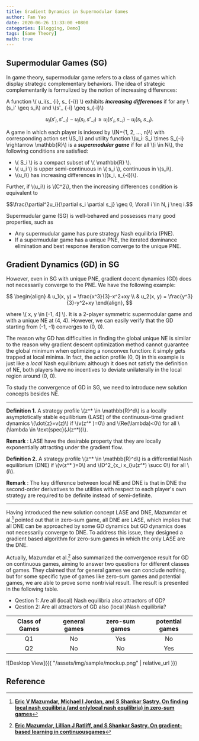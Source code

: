 ```yaml
---
title: Gradient Dynamics in Supermodular Games
author: Fan Yao
date: 2020-06-26 11:33:00 +0800
categories: [Blogging, Demo]
tags: [Game Theory]
math: true
---
```


## Supermodular Games (SG)

In game theory, supermodular game refers to a class of games which display strategic complementary behaviors. The idea of strategic complementarily is formulized by the notion of increasing differences: 

A function \\( u_i(s_ {i}, s_ {-i}) \\) exhibits ***increasing differences*** if for any \\(s_i' \geq s_i\\) and \\(s'_ {-i} \geq s_{-i}\\)

$$ u_i(s'_i, s'_{-i}) - u_i(s_i, s'_{-i}) \geq u_i(s'_i, s_{-i}) - u_i(s_i, s_{-i}).$$

A game in which each player is indexed by \\(N=\{1, 2, ..., n\}\\) with corresponding action set \\(S_i\\) and utility function \\(u_i: S_i \times S_{-i} \rightarrow \mathbb{R}\\) is a ***supermodular game*** if for all \\(i \in N\\), the following conditions are satisfied:

* \\( S_i \\) is a compact subset of \\( \mathbb{R} \\).
* \\( u_i \\) is upper semi-continuous in \\( s_i \\), continuous in \\(s_i\\).
* \\(u_i\\) has increasing differences in \\((s_i, s_{-i})\\).

Further, if \\(u_i\\) is \\(C^2\\), then the increasing differences condition is equivalent to

$$\frac{\partial^2u_i}{\partial s_i \partial s_j} \geq 0, \forall i \in N, j \neq i.$$

Supermudular game (SG) is well-behaved and possesses many good properties, such as

* Any supermudular game has pure strategy Nash equilibria (PNE).
* If a supermudular game has a unique PNE, the iterated dominance elimination and best response iteration converge to the unique PNE. 

## Gradient Dynamics (GD) in SG

However, even in SG with unique PNE, gradient decent dynamics (GD) does not necessarily converge to the PNE. We have the following example:

$$
\begin{align}
 & u_1(x, y) = \frac{x^3}{3}-x^2+xy \\
 & u_2(x, y) = \frac{y^3}{3}-y^2+xy 
\end{align}, 
$$

where \\( x, y \in [-1, 4] \\). It is a 2-player symmetric supermodular game and with a unique NE at (4, 4). However, we can easily verify that the GD starting from (-1, -1) converges to (0, 0).
 
The reason why GD has difficulties in finding the global unique NE is similar to the reason why gradient descent optimization method cannot guarantee the global minimum when optimizing a nonconvex function: it simply gets trapped at local minima. In fact, the action profile (0, 0) in this example is just like a *local* Nash equilibrium: although it does not satisfy the definition of NE, both players have no incentives to deviate unilaterally in the local region around (0, 0).  

To study the convergence of GD in SG, we need to introduce new solution concepts besides NE. 

***

**Definition 1.** A strategy profile \\(z^* \in \mathbb{R}^d\\) is a locally asymptotically stable equilibrium (LASE) of the continuous-time gradient dynamics \\(\dot{z}=v(z)\\) if \\(v(z^* )=0\\) and \\(Re(\lambda)<0\\) for all \\(\lambda \in \text{spec}(J(z^*))\\).

**Remark** : LASE have the desirable property that they are locally exponentially attracting under the gradient flow.

**Definition 2.** A strategy profile \\(z^* \in \mathbb{R}^d\\) is a differential Nash equilibrium (DNE) if \\(v(z^* )=0\\) and \\(D^2_{x_i x_i}u(z^*) \succ 0\\) for all \\(i\\).

**Remark** : The key difference between local NE and DNE is that in DNE the second-order derivatives to the utilities with respect to each player's own strategy are required to be definite instead of semi-definite.

***

Having introduced the new solution concept LASE and DNE, Mazumdar et al.[^FindLNE] pointed out that in zero-sum game, all DNE are LASE, which implies that all DNE can be approached by some GD dynamics but GD dynamics does not  necessarily converge to DNE. To address this issue, they designed a gradient  based algorithm for zero-sum games in which the only LASE are the DNE. 

Actually, Mazumdar et al.[^GDinContiGame] also summarized the convergence result for GD on continuous games, aiming to answer two questions for different classes of games. They claimed that for general games we can conclude nothing, but for some specific type of games like zero-sum games and potential games, we are able to prove some nontrivial result. The result is presented in the following table.

* Qestion 1: Are all (local) Nash equilibria also attractors of GD?
* Qestion 2: Are all attractors of GD also (local )Nash equilibria?

|Class of Games|general games|zero-sum games|potential games|
|:-:|:-:|:-:|:-:|
|Q1| No | Yes | No |
|Q2| No | No | Yes |

![Desktop View]({{ "/assets/img/sample/mockup.png" | relative_url }})

## Reference

[^GDinContiGame]: [**Eric Mazumdar, Lillian J Ratliff, and S Shankar Sastry. On gradient-based learning in continuousgames**](https://arxiv.org/pdf/1804.05464.pdf)

[^FindLNE]: [**Eric V Mazumdar, Michael I Jordan, and S Shankar Sastry. On finding local nash equilibria (and onlylocal nash equilibria) in zero-sum games**](https://arxiv.org/pdf/1901.00838.pdf)
